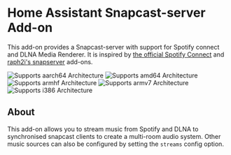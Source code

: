 # Home Assistant Snapcast-server Add-on

This add-on provides a Snapcast-server with support for Spotify connect and DLNA Media Renderer. It is inspired by [the official Spotify Connect](https://github.com/hassio-addons/addon-spotify-connect) and [raph2i's snapserver](https://github.com/raph2i/hassio-addons) add-ons.

![Supports aarch64 Architecture][aarch64-shield]
![Supports amd64 Architecture][amd64-shield]
![Supports armhf Architecture][armhf-shield]
![Supports armv7 Architecture][armv7-shield]
![Supports i386 Architecture][i386-shield]

## About

This add-on allows you to stream music from Spotify and DLNA to synchronised snapcast clients to create a multi-room audio system. Other music sources can also be configured by setting the `streams` config option.

[aarch64-shield]: https://img.shields.io/badge/aarch64-yes-green.svg
[amd64-shield]: https://img.shields.io/badge/amd64-yes-green.svg
[armhf-shield]: https://img.shields.io/badge/armhf-yes-green.svg
[armv7-shield]: https://img.shields.io/badge/armv7-yes-green.svg
[i386-shield]: https://img.shields.io/badge/i386-yes-green.svg
